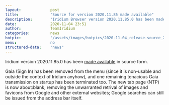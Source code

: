 ```yaml
---
layout: 			post
title:  			"Source for version 2020.11.85 made available"
description: 		"Iridium Browser version 2020.11.85.0 has been made available in source form."
date:	 			2020-11-04 23:51
author:				TeamIridium
categories:			news
hotpic:				"/assets/images/hotpics/2020-11-04_release-source_2020.11.png"
menu: 				no
structured-data:	"news"
---
```

Iridium version 2020.11.85.0 has been <a href="/downloads/source">made available</a> in source form.

Gaia (Sign In) has been removed from the menu (since it is non-usable and outside the context of Iridium anyhow), and one remaining tenacious Gaia transmission on startup has been terminated too. The new tab page (NTP) is now about:blank, removing the unwarranted retrival of images and favicons from Google and other external websites; Google searches can still be issued from the address bar itself.